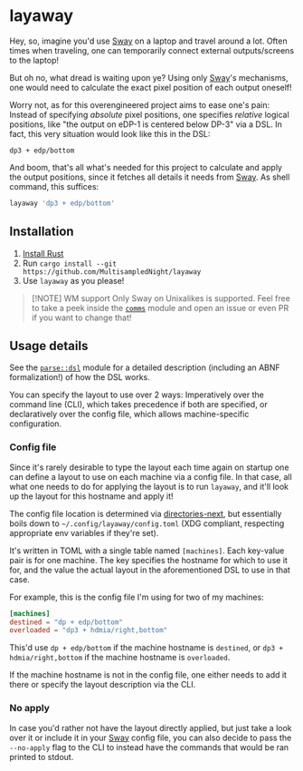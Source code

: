 # layaway

Hey, so, imagine you'd use [Sway] on a laptop and travel around a lot.
Often times when traveling, one can temporarily connect external outputs/screens
to the laptop!

But oh no, what dread is waiting upon ye?
Using only [Sway]'s mechanisms,
one would need to calculate the exact pixel position of each output oneself!

Worry not, as for this overengineered project aims to ease one's pain:
Instead of specifying *absolute* pixel positions,
one specifies *relative* logical positions,
like "the output on eDP-1 is centered below DP-3"
via a DSL.
In fact, this very situation would look like this in the DSL:

```
dp3 + edp/bottom
```

And boom, that's all what's needed for this project
to calculate and apply the output positions,
since it fetches all details it needs from [Sway].
As shell command, this suffices:

```sh
layaway 'dp3 + edp/bottom'
```

## Installation

1. [Install Rust](https://doc.rust-lang.org/stable/book/ch01-01-installation.html)
2. Run `cargo install --git https://github.com/MultisampledNight/layaway`
3. Use `layaway` as you please!

> [!NOTE] WM support
> Only Sway on Unixalikes is supported.
> Feel free to take a peek inside the [`comms`] module
> and open an issue or even PR
> if you want to change that!

## Usage details

See the [`parse::dsl`] module for a detailed description
(including an ABNF formalization!)
of how the DSL works.

You can specify the layout to use over 2 ways:
Imperatively over the command line (CLI),
  which takes precedence if both are specified,
or declaratively over the config file,
  which allows machine-specific configuration.

### Config file

Since it's rarely desirable to type the layout each time again on startup
one can define a layout to use on each machine
via a config file.
In that case, all what one needs to do for applying the layout is to run `layaway`, and
it'll look up the layout for this hostname and apply it!

The config file location is determined via [directories-next],
but essentially boils down to `~/.config/layaway/config.toml`
(XDG compliant, respecting appropriate env variables if they're set).

It's written in TOML with a single table named `[machines]`.
Each key-value pair is for one machine.
The key specifies the hostname for which to use it for,
and the value the actual layout in the aforementioned DSL to use in that case.

For example, this is the config file I'm using for two of my machines:

```toml
[machines]
destined = "dp + edp/bottom"
overloaded = "dp3 + hdmia/right,bottom"
```

This'd use `dp + edp/bottom` if the machine hostname is `destined`,
or `dp3 + hdmia/right,bottom` if the machine hostname is `overloaded`.

If the machine hostname is not in the config file,
one either needs to add it there
or specify the layout description via the CLI.

### No apply

In case you'd rather not have the layout directly applied,
but just take a look over it
or include it in your [Sway] config file,
you can also decide to pass the `--no-apply` flag to the CLI
to instead have the commands that would be ran
printed to stdout.

[Sway]: https://swaywm.org
[directories-next]: https://docs.rs/directories-next/2.0.0/directories_next/struct.ProjectDirs.html#method.config_dir
[`parse::dsl`]: ./src/parse/dsl.rs
[`comms`]: ./src/comms/mod.rs
